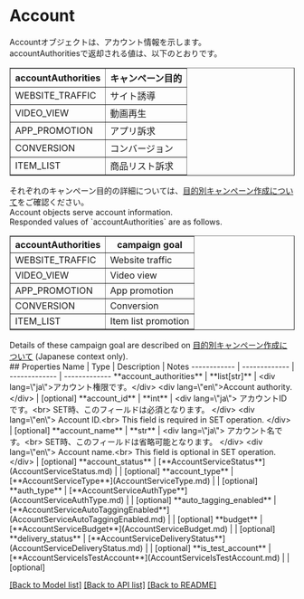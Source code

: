 # Account

<div lang=\"ja\">Accountオブジェクトは、アカウント情報を示します。<br> accountAuthoritiesで返却される値は、以下のとおりです。   <table border='1'>     <tr>       <th>accountAuthorities</th>       <th>キャンペーン目的</th>     </tr>     <tr>       <td>WEBSITE_TRAFFIC</td>       <td>サイト誘導</td>     </tr>     <tr>       <td>VIDEO_VIEW</td>       <td>動画再生</td>     </tr>     <tr>       <td>APP_PROMOTION</td>       <td>アプリ訴求</td>     </tr>     <tr>       <td>CONVERSION</td>       <td>コンバージョン</td>     </tr>     <tr>       <td>ITEM_LIST</td>       <td>商品リスト訴求</td>     </tr>   </table> それぞれのキャンペーン目的の詳細については、<a href=\"https://ads-help.yahoo.co.jp/yahooads/display/articledetail?lan=ja&aid=51512\">目的別キャンペーン作成について</a>をご確認ください。 </div> <div lang=\"en\">Account objects serve account information.<br> Responded values of `accountAuthorities` are as follows.   <table border='1'>     <tr>       <th>accountAuthorities</th>       <th>campaign goal</th>     </tr>     <tr>       <td>WEBSITE_TRAFFIC</td>       <td>Website traffic</td>     </tr>     <tr>       <td>VIDEO_VIEW</td>       <td>Video view</td>     </tr>     <tr>       <td>APP_PROMOTION</td>       <td>App promotion</td>     </tr>     <tr>       <td>CONVERSION</td>       <td>Conversion</td>     </tr>     <tr>       <td>ITEM_LIST</td>       <td>Item list promotion</td>     </tr>   </table> Details of these campaign goal are described on <a href=\"https://ads-help.yahoo.co.jp/yahooads/display/articledetail?lan=ja&aid=51512\">目的別キャンペーン作成について</a> (Japanese context only). </div> 
## Properties
Name | Type | Description | Notes
------------ | ------------- | ------------- | -------------
**account_authorities** | **list[str]** | &lt;div lang&#x3D;\&quot;ja\&quot;&gt;アカウント権限です。&lt;/div&gt; &lt;div lang&#x3D;\&quot;en\&quot;&gt;Account authority.&lt;/div&gt;  | [optional] 
**account_id** | **int** | &lt;div lang&#x3D;\&quot;ja\&quot;&gt; アカウントIDです。&lt;br&gt; SET時、このフィールドは必須となります。 &lt;/div&gt; &lt;div lang&#x3D;\&quot;en\&quot;&gt; Account ID.&lt;br&gt; This field is required in SET operation. &lt;/div&gt;  | [optional] 
**account_name** | **str** | &lt;div lang&#x3D;\&quot;ja\&quot;&gt; アカウント名です。&lt;br&gt; SET時、このフィールドは省略可能となります。 &lt;/div&gt; &lt;div lang&#x3D;\&quot;en\&quot;&gt; Account name.&lt;br&gt; This field is optional in SET operation. &lt;/div&gt;  | [optional] 
**account_status** | [**AccountServiceStatus**](AccountServiceStatus.md) |  | [optional] 
**account_type** | [**AccountServiceType**](AccountServiceType.md) |  | [optional] 
**auth_type** | [**AccountServiceAuthType**](AccountServiceAuthType.md) |  | [optional] 
**auto_tagging_enabled** | [**AccountServiceAutoTaggingEnabled**](AccountServiceAutoTaggingEnabled.md) |  | [optional] 
**budget** | [**AccountServiceBudget**](AccountServiceBudget.md) |  | [optional] 
**delivery_status** | [**AccountServiceDeliveryStatus**](AccountServiceDeliveryStatus.md) |  | [optional] 
**is_test_account** | [**AccountServiceIsTestAccount**](AccountServiceIsTestAccount.md) |  | [optional] 

[[Back to Model list]](../README.md#documentation-for-models) [[Back to API list]](../README.md#documentation-for-api-endpoints) [[Back to README]](../README.md)


